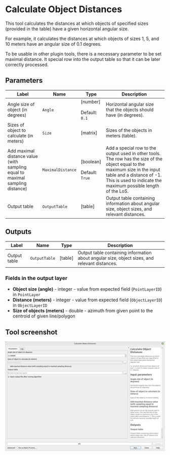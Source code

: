 # Calculate Object Distances

This tool calculates the distances at which objects of specified sizes (provided in the table) have a given horizontal angular size.

For example, it calculates the distances at which objects of sizes 1, 5, and 10 meters have an angular size of 0.1 degrees.    

To be usable in other plugin tools, there is a necessary parameter to be set maximal distance. It special row into the output table so that it can be later correctly processed.

## Parameters

| Label                                                                         | Name              | Type                                    | Description                                                                                                                                                                                                                 |
| ----------------------------------------------------------------------------- | ----------------- | --------------------------------------- | --------------------------------------------------------------------------------------------------------------------------------------------------------------------------------------------------------------------------- |
| Angle size of object (in degrees)                                             | `Angle`           | [number]<br/><br/> Default: <br/> `0.1` | Horizontal angular size that the objects should have (in degrees).                                                                                                                                                          |
| Sizes of object to calculate (in meters)                                      | `Size`            | [matrix]                                | Sizes of the objects in meters (table).                                                                                                                                                                                     |  |
| Add maximal distance value (with sampling equal to maximal sampling distance) | `MaximalDistance` | [boolean]<br/><br/>Default: `True`      | Add a special row to the output used in other tools. The row has the size of the object equal to the maximum size in the input table and a distance of -1. This is used to indicate the maximum possible length of the LoS. |
| Output table                                                                  | `OutputTable`     | [table]                                 | Output table containing information about angular size, object sizes, and relevant distances.                                                                                                                               |

## Outputs

| Label        | Name          | Type    | Description                                                                                   |
| ------------ | ------------- | ------- | --------------------------------------------------------------------------------------------- |
| Output table | `OutputTable` | [table] | Output table containing information about angular size, object sizes, and relevant distances. |

### Fields in the output layer

* __Object size (angle)__ - integer - value from expected field (`PointLayerID`) in `PointLayer`
* __Distance (meters)__ - integer - value from expected field (`ObjectLayerID`) in `ObjectLayerID`
* __Size of objects (meters)__ - double - azimuth from given point to the centroid of given line/polygon

## Tool screenshot

![Calculate Object Distances](../../images/tool_distances_for_sizes.png)
